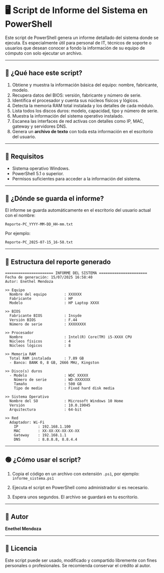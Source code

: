 # 🖥️ Script de Informe del Sistema en PowerShell

Este script de PowerShell genera un informe detallado del sistema donde se ejecuta. Es especialmente útil para personal de IT, técnicos de soporte o usuarios que desean conocer a fondo la información de su equipo de cómputo con solo ejecutar un archivo.

---

## 🧾 ¿Qué hace este script?

1. Obtiene y muestra la información básica del equipo: nombre, fabricante, modelo.
2. Recupera datos del BIOS: versión, fabricante y número de serie.
3. Identifica el procesador y cuenta sus núcleos físicos y lógicos.
4. Detecta la memoria RAM total instalada y los detalles de cada módulo.
5. Lista todos los discos duros: modelo, capacidad, tipo y número de serie.
6. Muestra la información del sistema operativo instalado.
7. Escanea las interfaces de red activas con detalles como IP, MAC, gateway y servidores DNS.
8. Genera un **archivo de texto** con toda esta información en el escritorio del usuario.

---

## 🧰 Requisitos

- Sistema operativo Windows.
- PowerShell 5.1 o superior.
- Permisos suficientes para acceder a la información del sistema.

---

## 💾 ¿Dónde se guarda el informe?

El informe se guarda automáticamente en el escritorio del usuario actual con el nombre:

```
Reporte-PC_YYYY-MM-DD_HH-mm.txt
```

Por ejemplo:
```
Reporte-PC_2025-07-15_16-58.txt
```

---

## 📂 Estructura del reporte generado

```
====================== INFORME DEL SISTEMA ======================
Fecha de generación: 15/07/2025 16:58:40
Autor: Enethel Mendoza

>> Equipo
  Nombre del equipo        : XXXXXX
  Fabricante               : HP
  Modelo                   : HP Laptop XXXX

>> BIOS
  Fabricante BIOS          : Insyde
  Versión BIOS             : F.44
  Número de serie          : XXXXXXXX

>> Procesador
  Nombre                   : Intel(R) Core(TM) i5-XXXX CPU
  Núcleos físicos          : 4
  Núcleos lógicos          : 8

>> Memoria RAM
  Total RAM instalada      : 7.89 GB
  - Banco: BANK 0, 8 GB, 2666 MHz, Kingston

>> Disco(s) duros
  - Modelo                 : WDC XXXXX
    Número de serie        : WD-XXXXXXX
    Tamaño                 : 500 GB
    Tipo de medio          : Fixed hard disk media

>> Sistema Operativo
  Nombre del SO            : Microsoft Windows 10 Home
  Versión                  : 10.0.19045
  Arquitectura             : 64-bit

>> Red
  Adaptador: Wi-Fi
    IP         : 192.168.1.100
    MAC        : XX-XX-XX-XX-XX-XX
    Gateway    : 192.168.1.1
    DNS        : 8.8.8.8, 8.8.4.4
```

---

## 🟢 ¿Cómo usar el script?

1. Copia el código en un archivo con extensión `.ps1`, por ejemplo:  
   `informe_sistema.ps1`

2. Ejecuta el script en PowerShell como administrador si es necesario.

3. Espera unos segundos. El archivo se guardará en tu escritorio.

---

## 📌 Autor

**Enethel Mendoza**

---

## 📝 Licencia

Este script puede ser usado, modificado y compartido libremente con fines personales o profesionales. Se recomienda conservar el crédito al autor.
